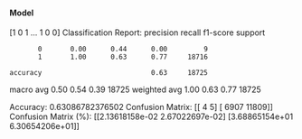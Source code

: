 #### Model
[1 0 1 ... 1 0 0]
Classification Report:
              precision    recall  f1-score   support

           0       0.00      0.44      0.00         9
           1       1.00      0.63      0.77     18716

    accuracy                           0.63     18725
   macro avg       0.50      0.54      0.39     18725
weighted avg       1.00      0.63      0.77     18725

Accuracy: 0.63086782376502
Confusion Matrix:
[[    4     5]
 [ 6907 11809]]
Confusion Matrix (%):
[[2.13618158e-02 2.67022697e-02]
 [3.68865154e+01 6.30654206e+01]]
